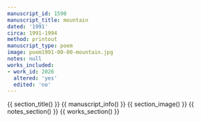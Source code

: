 ```yaml
---
manuscript_id: 1590
manuscript_title: mountain
dated: '1991'
circa: 1991-1994
method: printout
manuscript_type: poem
image: poem1991-00-00-mountain.jpg
notes: null
works_included:
- work_id: 2026
  altered: 'yes'
  edited: 'no'
---
```


{{ section_title() }}
{{ manuscript_info() }}
{{ section_image() }}
{{ notes_section() }}
{{ works_section() }}
